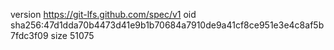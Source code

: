 version https://git-lfs.github.com/spec/v1
oid sha256:47d1dda70b4473d41e9b1b70684a7910de9a41cf8ce951e3e4c8af5b7fdc3f09
size 51075

